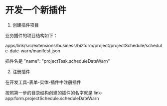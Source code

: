 # 开发一个新插件

1. 创建插件项目

业务插件的项目结构如下：

apps/link/src/extensions/business/bizform/project/projectSchedule/schedule-date-warn/manifest.json

插件名是 "name": "projectTask.scheduleDateWarn"

2. 注册插件

在开发工具-表单-实体-插件中注册插件

按照第一步的目录结构创建的插件的名字就是 link-app:form.projectSchedule.scheduleDateWarn

